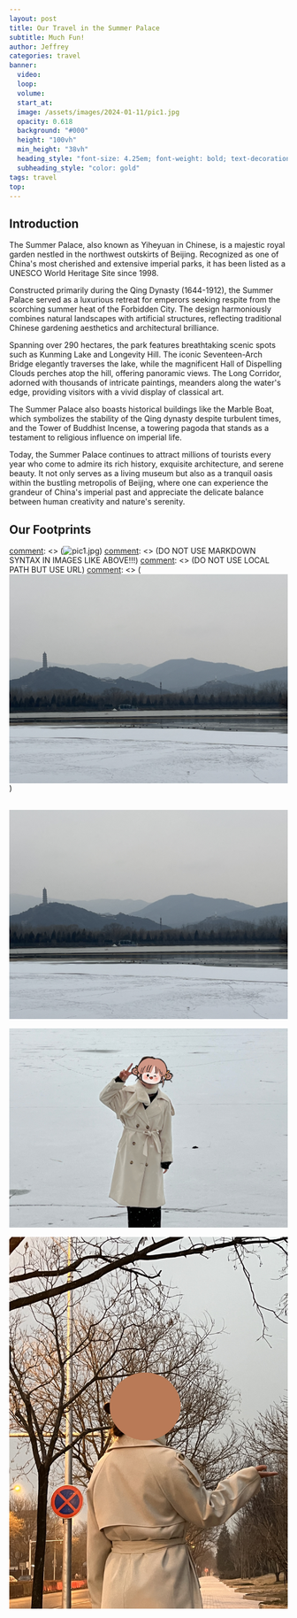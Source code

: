 ```yaml
---
layout: post
title: Our Travel in the Summer Palace
subtitle: Much Fun!
author: Jeffrey
categories: travel
banner:
  video:
  loop: 
  volume: 
  start_at: 
  image: /assets/images/2024-01-11/pic1.jpg 
  opacity: 0.618
  background: "#000"
  height: "100vh"
  min_height: "38vh"
  heading_style: "font-size: 4.25em; font-weight: bold; text-decoration: underline"
  subheading_style: "color: gold"
tags: travel
top:
---
```

[comment]: <> (DO NOT USE ## Introduction,OTHERWISE THERE IS NO TOC!)

## Introduction

The Summer Palace, also known as Yiheyuan in Chinese, is a majestic royal garden nestled in the northwest outskirts of Beijing. Recognized as one of China's most cherished and extensive imperial parks, it has been listed as a UNESCO World Heritage Site since 1998.

Constructed primarily during the Qing Dynasty (1644-1912), the Summer Palace served as a luxurious retreat for emperors seeking respite from the scorching summer heat of the Forbidden City. The design harmoniously combines natural landscapes with artificial structures, reflecting traditional Chinese gardening aesthetics and architectural brilliance.

Spanning over 290 hectares, the park features breathtaking scenic spots such as Kunming Lake and Longevity Hill. The iconic Seventeen-Arch Bridge elegantly traverses the lake, while the magnificent Hall of Dispelling Clouds perches atop the hill, offering panoramic views. The Long Corridor, adorned with thousands of intricate paintings, meanders along the water's edge, providing visitors with a vivid display of classical art.

The Summer Palace also boasts historical buildings like the Marble Boat, which symbolizes the stability of the Qing dynasty despite turbulent times, and the Tower of Buddhist Incense, a towering pagoda that stands as a testament to religious influence on imperial life.

Today, the Summer Palace continues to attract millions of tourists every year who come to admire its rich history, exquisite architecture, and serene beauty. It not only serves as a living museum but also as a tranquil oasis within the bustling metropolis of Beijing, where one can experience the grandeur of China's imperial past and appreciate the delicate balance between human creativity and nature's serenity. 


## Our Footprints



[comment]: <> (This is a comment, it will not be included)
[comment]: <> (![pic1.jpg]("https://raw.githubusercontent.com/jeffreyren1/blog/master/assets/images/2024-01-11/pic1.jpg"))
[comment]: <> (DO NOT USE MARKDOWN SYNTAX IN IMAGES LIKE ABOVE!!!)
[comment]: <> (DO NOT USE LOCAL PATH BUT USE URL)
[comment]: <> (<img src=/assets/images/2024-01-11/pic1.jpg align=center />)

<br>
<div>
<img src="https://raw.githubusercontent.com/jeffreyren1/blog/master/assets/images/2024-01-11/pic1.jpg" alt ="pic1" align="middle" />
</div>

<br>
<div>
<img src="https://raw.githubusercontent.com/jeffreyren1/blog/master/assets/images/2024-01-11/pic2.jpg" alt ="pic2" align="middle" />
</div>

<br>
<div>
<img src="https://raw.githubusercontent.com/jeffreyren1/blog/master/assets/images/2024-01-11/pic3.jpg" alt ="pic3" align="middle" />
</div>  

[comment]: <> (DO NOT USE width="80%" height="80%" )
